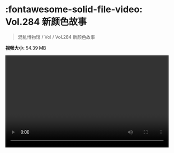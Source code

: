 # :fontawesome-solid-file-video: Vol.284 新颜色故事

> 混乱博物馆 / Vol / Vol.284 新颜色故事

**视频大小**: 54.39 MB

<video id="V-5e106396da3af3e5ed2410f5dc8b4424" width="512" height="288" preload="none" playsinline webkit-playsinline></video>